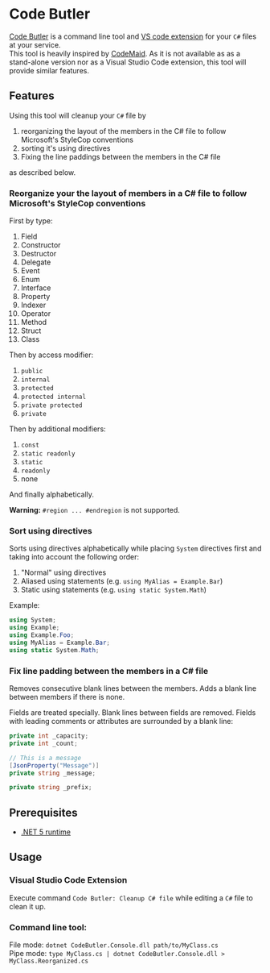 # Code Butler

[Code Butler](https://wwww.github.com/projektanker/code-butler) is a command line tool and [VS code extension](https://marketplace.visualstudio.com/items?itemName=projektanker.code-butler) for your `C#` files at your service.  
This tool is heavily inspired by [CodeMaid](https://www.codemaid.net). As it is not available as as a stand-alone version nor as a Visual Studio Code extension, this tool will provide similar features.
## Features
Using this tool will cleanup your `C#` file by
 1. reorganizing the layout of the members in the C# file to follow Microsoft's StyleCop conventions
 2. sorting it's using directives
 3. Fixing the line paddings between the members in the C# file

as described below.
### Reorganize your the layout of members in a C# file to follow Microsoft's StyleCop conventions
First by type:
  1. Field
  2. Constructor
  3. Destructor
  4. Delegate
  5. Event
  6. Enum
  7. Interface
  8. Property
  9. Indexer
  10. Operator
  11. Method
  12. Struct
  13. Class

Then by access modifier:
 1. `public`
 2. `internal`
 3. `protected`
 4. `protected internal`
 5. `private protected`
 6. `private`

Then by additional modifiers:
 1. `const`
 2. `static readonly`
 3. `static`
 4. `readonly`
 5. none

And finally alphabetically.

**Warning:** `#region ... #endregion` is not supported.

### Sort using directives
Sorts using directives alphabetically while placing `System` directives first and taking into account the following order:
  1. "Normal" using directives
  2. Aliased using statements (e.g. `using MyAlias = Example.Bar`)
  3. Static using statements (e.g. `using static System.Math`)

Example:  
```csharp
using System;
using Example;
using Example.Foo;
using MyAlias = Example.Bar;
using static System.Math;
```

### Fix line padding between the members in a C# file
Removes consecutive blank lines between the members. Adds a blank line between members if there is none.

Fields are treated specially. Blank lines between fields are removed. Fields with leading comments or attributes are surrounded by a blank line:
```csharp
private int _capacity;
private int _count;

// This is a message
[JsonProperty("Message")]
private string _message;

private string _prefix;
```
## Prerequisites
 - [.NET 5 runtime](https://dotnet.microsoft.com/download/dotnet/5.0)

## Usage
### Visual Studio Code Extension
Execute command `Code Butler: Cleanup C# file` while editing a `C#` file to clean it up. 

### Command line tool:  
File mode: `dotnet CodeButler.Console.dll path/to/MyClass.cs`  
Pipe mode: `type MyClass.cs | dotnet CodeButler.Console.dll > MyClass.Reorganized.cs`
